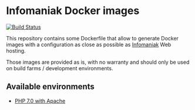 # Infomaniak Docker images

[![Build Status](https://travis-ci.org/Elendev/docker-infomaniak.svg?branch=master)](https://travis-ci.org/Elendev/docker-infomaniak)

This repository contains some Dockerfile that allow to generate Docker images with a configuration as close as possible as [Infomaniak](https://www.infomaniak.ch) Web hosting.

Those images are provided as is, with no warranty and should only be used on build farms / development environments.

## Available environments
 * [PHP 7.0 with Apache](https://hub.docker.com/elendev/infomaniak-php:7.0-apache)